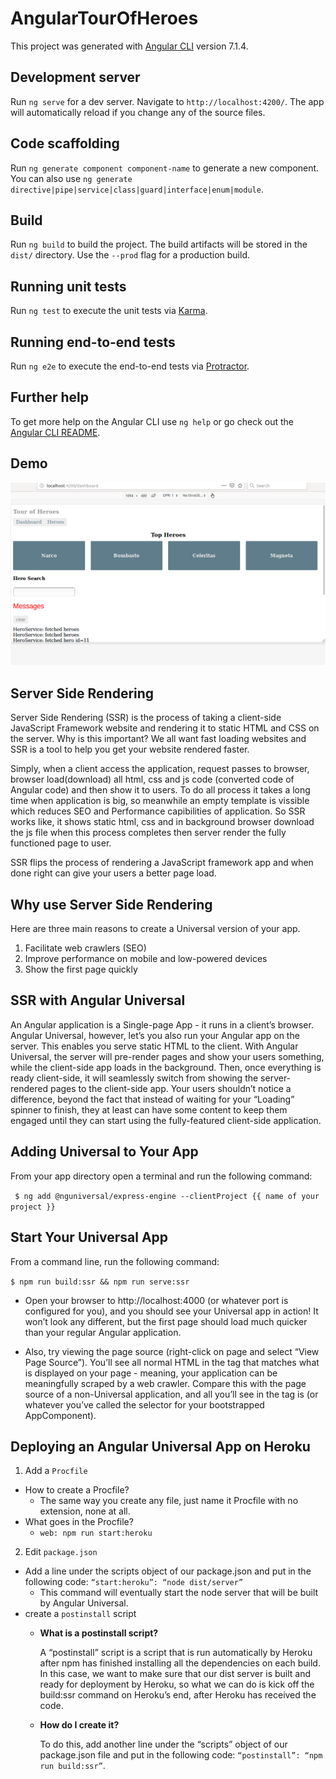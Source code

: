# AngularTourOfHeroes

This project was generated with [Angular CLI](https://github.com/angular/angular-cli) version 7.1.4.

## Development server

Run `ng serve` for a dev server. Navigate to `http://localhost:4200/`. The app will automatically reload if you change any of the source files.

## Code scaffolding

Run `ng generate component component-name` to generate a new component. You can also use `ng generate directive|pipe|service|class|guard|interface|enum|module`.

## Build

Run `ng build` to build the project. The build artifacts will be stored in the `dist/` directory. Use the `--prod` flag for a production build.

## Running unit tests

Run `ng test` to execute the unit tests via [Karma](https://karma-runner.github.io).

## Running end-to-end tests

Run `ng e2e` to execute the end-to-end tests via [Protractor](http://www.protractortest.org/).

## Further help

To get more help on the Angular CLI use `ng help` or go check out the [Angular CLI README](https://github.com/angular/angular-cli/blob/master/README.md).

## Demo

![](image/heroes.gif)

## Server Side Rendering

Server Side Rendering (SSR) is the process of taking a client-side JavaScript Framework website and rendering it to static HTML and CSS on the server. Why is this important? We all want fast loading websites and SSR is a tool to help you get your website rendered faster.

Simply, when a client access the application, request passes to browser, browser load(download) all html, css and js code (converted code of Angular code) and then show it to users. To do all process it takes a long time when application is big, so meanwhile an empty template is vissible which reduces SEO and Performance capibilities of application. So SSR works like, it shows static html, css and in background browser download the js file when this process completes then server render the fully functioned page to user. 

SSR flips the process of rendering a JavaScript framework app and when done right can give your users a better page load.

## Why use Server Side Rendering

Here are three main reasons to create a Universal version of your app.

1. Facilitate web crawlers (SEO)
2. Improve performance on mobile and low-powered devices
3. Show the first page quickly

## SSR with Angular Universal

An Angular application is a Single-page App - it runs in a client’s browser. Angular Universal, however, let’s you also run your Angular app on the server. This enables you serve static HTML to the client. With Angular Universal, the server will pre-render pages and show your users something, while the client-side app loads in the background. Then, once everything is ready client-side, it will seamlessly switch from showing the server-rendered pages to the client-side app. Your users shouldn’t notice a difference, beyond the fact that instead of waiting for your “Loading” spinner to finish, they at least can have some content to keep them engaged until they can start using the fully-featured client-side application.

## Adding Universal to Your App
From your app directory open a terminal and run the following command:

``` $ ng add @nguniversal/express-engine --clientProject {{ name of your project }}```

## Start Your Universal App

From a command line, run the following command:

```$ npm run build:ssr && npm run serve:ssr```

* Open your browser to http://localhost:4000 (or whatever port is configured for you), and you should see your Universal app in action! It won’t look any different, but the first page should load much quicker than your regular Angular application.

* Also, try viewing the page source (right-click on page and select “View Page Source”). You’ll see all normal HTML in the <body> tag that matches what is displayed on your page - meaning, your application can be meaningfully scraped by a web crawler. Compare this with the page source of a non-Universal application, and all you’ll see in the <body> tag is <app-root> (or whatever you’ve called the selector for your bootstrapped AppComponent).

## Deploying an Angular Universal App on Heroku

1. Add a `Procfile`
* How to create a Procfile?
    * The same way you create any file, just name it Procfile with no extension, none at all. 
* What goes in the Procfile?
    * ```web: npm run start:heroku```

2. Edit `package.json`
* Add a line under the scripts object of our package.json and put in the following code:
```“start:heroku”: “node dist/server”```
    * This command will eventually start the node server that will be built by Angular Universal.
* create a `postinstall` script
    * **What is a postinstall script?** 

        A “postinstall” script is a script that is run automatically by Heroku after npm has finished installing all the dependencies on each build. 
In this case, we want to make sure that our dist server is built and ready for deployment by Heroku, so what we can do is kick off the build:ssr command on Heroku’s end, after Heroku has received the code. 

    * **How do I create it?**

        To do this, add another line under the “scripts” object of our package.json file and put in the following code: 
        ```“postinstall”: “npm run build:ssr”```.

